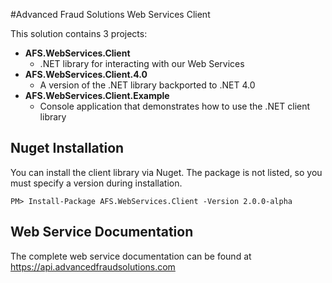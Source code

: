 #Advanced Fraud Solutions Web Services Client

This solution contains 3 projects:

- **AFS.WebServices.Client**
    - .NET library for interacting with our Web Services
- **AFS.WebServices.Client.4.0**
    - A version of the .NET library backported to .NET 4.0
- **AFS.WebServices.Client.Example**
    - Console application that demonstrates how to use the .NET client library

## Nuget Installation

You can install the client library via Nuget. The package is not listed, so you must specify a version during installation.

 `PM> Install-Package AFS.WebServices.Client -Version 2.0.0-alpha`


## Web Service Documentation

The complete web service documentation can be found at https://api.advancedfraudsolutions.com
